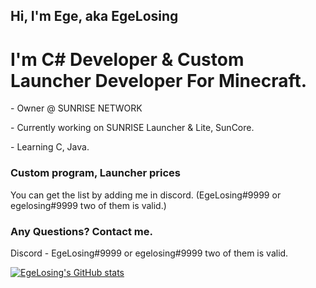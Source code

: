 <h2>Hi, I'm Ege, aka EgeLosing</h3>

<h1>I'm C# Developer & Custom Launcher Developer For Minecraft.</h2>
<p>- Owner @ SUNRISE NETWORK</p>
<p>- Currently working on SUNRISE Launcher & Lite, SunCore.</p>
<p>- Learning C, Java.</p>

<h3>Custom program, Launcher prices</h4>
<p>You can get the list by adding me in discord. (EgeLosing#9999 or egelosing#9999 two of them is valid.)

<h3>Any Questions? Contact me.</h4>
<p>Discord - EgeLosing#9999 or egelosing#9999 two of them is valid.</p>
<p></p>

[![EgeLosing's GitHub stats](https://github-readme-stats.vercel.app/api?username=EgeLosing&show_icons=true&theme=synthwave)](https://github.com/EgeLosing)
